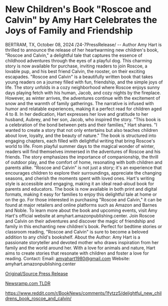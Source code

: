 # New Children's Book "Roscoe and Calvin" by Amy Hart Celebrates the Joys of Family and Friendship

BERTRAM, TX, October 08, 2024 /24-7PressRelease/ -- Author Amy Hart is thrilled to announce the release of her heartwarming new children's book, "Roscoe and Calvin," a delightful tale that captures the essence of childhood adventures through the eyes of a playful dog. This charming story is now available for purchase, inviting readers to join Roscoe, a lovable pup, and his best friend Calvin, the rooster, on their exciting escapades.  "Roscoe and Calvin" is a beautifully written book that takes young readers on a journey filled with fun, friendship, and the simple joys of life. The story unfolds in a cozy neighborhood where Roscoe enjoys sunny days playing fetch with his human, Jacob, and cozy nights by the fireplace. However, as winter arrives, the adventures continue with the excitement of snow and the warmth of family gatherings.  The narrative is infused with humor and relatable experiences, making it a perfect read for children aged 4 to 8.  In her dedication, Hart expresses her love and gratitude to her husband, Aubrey, and her son, Jacob, who inspired the story. "This book is a celebration of the bond between pets and their families," Hart shares. "I wanted to create a story that not only entertains but also teaches children about love, loyalty, and the beauty of nature."   The book is structured into engaging chapters, each filled with delightful writing that bring Roscoe's world to life. From playful summer days to the magical wonder of winter, readers will find themselves immersed in the adventures of Roscoe and his friends. The story emphasizes the importance of companionship, the thrill of outdoor play, and the comfort of home, resonating with both children and parents alike.  "Roscoe and Calvin" is not just a story; it's an experience that encourages children to explore their surroundings, appreciate the changing seasons, and cherish the moments spent with loved ones. Hart's writing style is accessible and engaging, making it an ideal read-aloud book for parents and educators.   The book is now available in both print and digital formats, making it easy for families to enjoy this delightful tale at home or on the go.   For those interested in purchasing "Roscoe and Calvin," it can be found at major retailers and online platforms such as Amazon and Barnes and Noble. To learn more about the book and upcoming events, visit Amy Hart's official website at amyhart.amazonpublishing.center.  Join Roscoe and Calvin on their adventures and discover the magic of friendship and family in this enchanting new children's book. Perfect for bedtime stories or classroom reading, "Roscoe and Calvin" is sure to become a beloved addition to any child's bookshelf.  About the Author:   Amy Hart is a passionate storyteller and devoted mother who draws inspiration from her family and the world around her. With a love for animals and nature, Hart aims to create stories that resonate with children and foster a love for reading.   Contact:   Email: amyahart1980@gmail.com  Website: amyhart.amazonpublishing.center 

[Original/Source Press Release](https://www.24-7pressrelease.com/press-release/515053/new-childrens-book-roscoe-and-calvin-by-amy-hart-celebrates-the-joys-of-family-and-friendship)
                    

[Newsramp.com TLDR](None) 

https://www.reddit.com/r/BookNews/comments/1fytzz5/delightful_new_childrens_book_roscoe_and_calvin/
